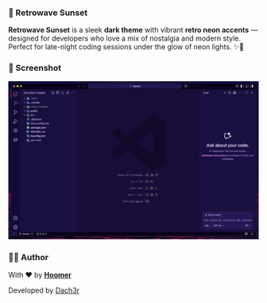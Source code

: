 ### 🌅 Retrowave Sunset

**Retrowave Sunset** is a sleek **dark theme** with vibrant **retro neon accents** — designed for developers who love a mix of nostalgia and modern style.  
Perfect for late-night coding sessions under the glow of neon lights. ✨🌙

### 📸 Screenshot

![Sidebar](images/screenshots/1.png)

### 🧑‍💻 Author

With ❤️ by [**Hoomer**](https://hoomer.co)

Developed by [Dach3r](https://github.com/Dach3r)
